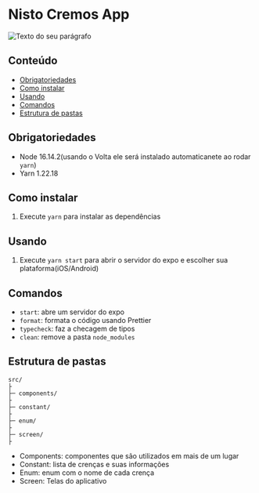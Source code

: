 # Nisto Cremos App

![Texto do seu parágrafo](https://user-images.githubusercontent.com/4103305/178159731-28b45902-cf59-48a5-be13-d1a88f4c67d6.png)

## Conteúdo

- [Obrigatoriedades](#obrigatoriedades)
- [Como instalar](#como-instalar)
- [Usando](#usando)
- [Comandos](#comandos)
- [Estrutura de pastas](#estrutura-de-pastas)

## Obrigatoriedades

- Node 16.14.2(usando o Volta ele será instalado automaticanete ao rodar `yarn`)
- Yarn 1.22.18

## Como instalar

1. Execute `yarn` para instalar as dependências

## Usando

1. Execute `yarn start` para abrir o servidor do expo e escolher sua plataforma(iOS/Android)

## Comandos

- `start`: abre um servidor do expo
- `format`: formata o código usando Prettier
- `typecheck`: faz a checagem de tipos
- `clean`: remove a pasta `node_modules`

## Estrutura de pastas

```
src/
├
├─ components/
├
├─ constant/
├
├─ enum/
├
├─ screen/
├
```
- Components: componentes que são utilizados em mais de um lugar
- Constant: lista de crenças e suas informações
- Enum: enum com o nome de cada crença
- Screen: Telas do aplicativo
